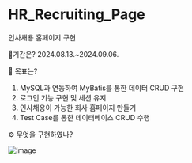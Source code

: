 # HR_Recruiting_Page
인사채용 홈페이지 구현

📃기간은? 2024.08.13.~2024.09.06.


💫 목표는?
1. MySQL과 연동하여 MyBatis를 통한 데이터 CRUD 구현
2. 로그인 기능 구현 및 세션 유지
3. 인사채용이 가능한 회사 홈페이지 만들기
4. Test Case를 통한 데이터베이스 CRUD 수행

⚙ 무엇을 구현하였나?

![image](https://github.com/user-attachments/assets/5e0c59e8-8a1d-4176-b856-905be13f6408)
